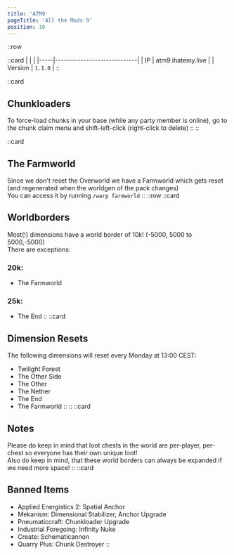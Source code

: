 ```yaml
---
title: 'ATM9'
pageTitle: 'All the Mods 9'
position: 10
---
```

::row

::card
|     |                             |
|-----|-----------------------------|
| IP  |    atm9.ihatemy.live       |
| Version  |   `1.1.0`        |
::

::card
## Chunkloaders
To force-load chunks in your base (while any party member is online), go to the chunk claim menu and shift-left-click (right-click to delete)
::
::

::card
## The Farmworld
Since we don't reset the Overworld we have a Farmworld which gets reset (and regenerated when the worldgen of the pack changes)  
You can access it by running `/warp farmworld`
::
::row
::card
## Worldborders
Most(!) dimensions have a world border of 10k! (-5000, 5000 to 5000,-5000)  
There are exceptions:
### 20k:
- The Farmworld
### 25k:
- The End
::
::card
## Dimension Resets
The following dimensions will reset every Monday at 13:00 CEST:
- Twilight Forest
- The Other Side
- The Other
- The Nether
- The End
- The Farmworld
::
::
::card
## Notes
Please do keep in mind that loot chests in the world are per-player, per-chest so everyone has their own unique loot!  
Also do keep in mind, that these world borders can always be expanded if we need more space!
::
::card
## Banned Items
- Applied Energistics 2: Spatial Anchor
- Mekanism: Dimensional Stabilizer, Anchor Upgrade
- Pneumaticcraft: Chunkloader Upgrade
- Industrial Foregoing: Infinity Nuke
- Create: Schematicannon
- Quarry Plus: Chunk Destroyer
::